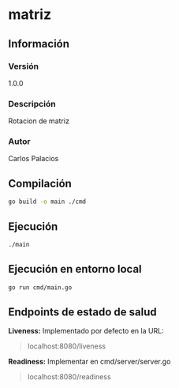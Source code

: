 # matriz

## Información

### Versión

1.0.0

### Descripción

Rotacion de matriz

### Autor

Carlos Palacios

## Compilación

```bash
go build -o main ./cmd
```

## Ejecución

```bash
./main
```

## Ejecución en entorno local

```bash
go run cmd/main.go
```

## Endpoints de estado de salud

**Liveness:** Implementado por defecto en la URL:

> localhost:8080/liveness

**Readiness:** Implementar en cmd/server/server.go

> localhost:8080/readiness